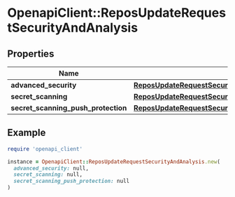 # OpenapiClient::ReposUpdateRequestSecurityAndAnalysis

## Properties

| Name | Type | Description | Notes |
| ---- | ---- | ----------- | ----- |
| **advanced_security** | [**ReposUpdateRequestSecurityAndAnalysisAdvancedSecurity**](ReposUpdateRequestSecurityAndAnalysisAdvancedSecurity.md) |  | [optional] |
| **secret_scanning** | [**ReposUpdateRequestSecurityAndAnalysisSecretScanning**](ReposUpdateRequestSecurityAndAnalysisSecretScanning.md) |  | [optional] |
| **secret_scanning_push_protection** | [**ReposUpdateRequestSecurityAndAnalysisSecretScanningPushProtection**](ReposUpdateRequestSecurityAndAnalysisSecretScanningPushProtection.md) |  | [optional] |

## Example

```ruby
require 'openapi_client'

instance = OpenapiClient::ReposUpdateRequestSecurityAndAnalysis.new(
  advanced_security: null,
  secret_scanning: null,
  secret_scanning_push_protection: null
)
```

